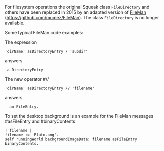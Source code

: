 For filesystem operations the original Squeak class ``FileDirectory`` and others have been replaced in 2015 by an adapted version of [FileMan](http://wiki.squeak.org/squeak/6333) (https://github.com/mumez/FileMan).
The class ``FileDirectory`` is no longer available.

Some typical FileMan code examples:

The expression

    'dirName' asDirectoryEntry / 'subdir'
    
answers 

     a DirectoryEntry

The new operator #//

    'dirName' asDirectoryEntry // 'filename'

answers 
 
      an FileEntry.
      
To set the desktop background is an example for the FileMan messages #asFileEntry and #binaryContents

    | filename |
    filename := 'Pluto.png'.
    self runningWorld backgroundImageData: filename asFileEntry binaryContents.
